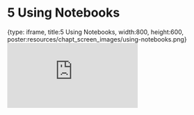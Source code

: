 # 5 Using Notebooks
 
{type: iframe, title:5 Using Notebooks, width:800, height:600, poster:resources/chapt_screen_images/using-notebooks.png}
![](https://jhudatascience.org/Reproducibility_in_Cancer_Informatics/no_toc/using-notebooks.html)
 

 
